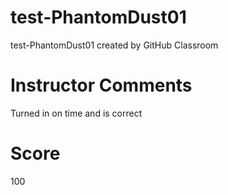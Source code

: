 # test-PhantomDust01
test-PhantomDust01 created by GitHub Classroom
# Instructor Comments
Turned in on time and is correct
# Score
100
